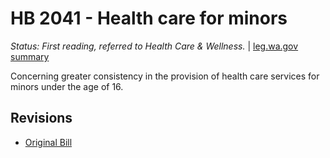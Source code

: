 # HB 2041 - Health care for minors
*Status: First reading, referred to Health Care & Wellness.* | [leg.wa.gov summary](https://app.leg.wa.gov/billsummary?BillNumber=2041&Year=2021)

Concerning greater consistency in the provision of health care services for minors under the age of 16.

## Revisions
* [Original Bill](1/)
